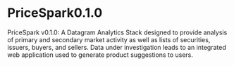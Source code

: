 # PriceSpark0.1.0
PriceSpark v0.1.0: A Datagram Analytics Stack designed to provide analysis of primary and secondary market activity as well as lists of securities, issuers, buyers, and sellers. Data under investigation leads to an integrated web application used to generate product suggestions to users.

